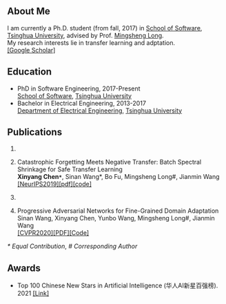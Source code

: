## About Me
I am currently a Ph.D. student (from fall, 2017) in [School of Software](https://www.thss.tsinghua.edu.cn/), [Tsinghua University](https://www.tsinghua.edu.cn/en/), advised by Prof. [Mingsheng Long](http://ise.thss.tsinghua.edu.cn/~mlong/). 
<br>My research interests lie in transfer learning and adptation. <br>[[Google Scholar]](https://scholar.google.com/citations?user=qVxhGWUAAAAJ&hl=en)

## Education

- PhD in Software Engineering, 2017-Present<br>[School of Software](https://www.thss.tsinghua.edu.cn/), [Tsinghua University](https://www.tsinghua.edu.cn/en/)
- Bachelor in Electrical Engineering, 2013-2017<br>[Department of Electrical Engineering](https://www.eea.tsinghua.edu.cn/), [Tsinghua University](https://www.tsinghua.edu.cn/en/)


## Publications
1.

2. Catastrophic Forgetting Meets Negative Transfer: Batch Spectral Shrinkage for Safe Transfer Learning<br>**Xinyang Chen`*`**, Sinan Wang*, Bo Fu, Mingsheng Long#, Jianmin Wang<br>[[NeurIPS2019]](https://neurips.cc/Conferences/2019)[[pdf]](http://ise.thss.tsinghua.edu.cn/~mlong/doc/batch-spectral-shrinkage-nips19.pdf)[[code]](https://github.com/thuml/Batch-Spectral-Shrinkage)

3.

4. Progressive Adversarial Networks for Fine-Grained Domain Adaptation<br>Sinan Wang, Xinyang Chen, Yunbo Wang, Mingsheng Long#, Jianmin Wang<br>[[CVPR2020]](http://cvpr2020.thecvf.com/)[[PDF]](http://ise.thss.tsinghua.edu.cn/~mlong/doc/progressive-adversarial-networks-cvpr20.pdf)[[Code]](https://github.com/thuml/PAN)

_*_ _Equal_ _Contribution_, _#_ _Corresponding_ _Author_



## Awards
- Top 100 Chinese New Stars in Artificial Intelligence (华人AI新星百强榜). 2021 [[Link]](https://xueshu.baidu.com/usercenter/index/detail?tab_id=4&id=361)

